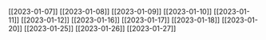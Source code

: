 [[2023-01-07]]
[[2023-01-08]]
[[2023-01-09]]
[[2023-01-10]]
[[2023-01-11]]
[[2023-01-12]]
[[2023-01-16]]
[[2023-01-17]]
[[2023-01-18]]
[[2023-01-20]]
[[2023-01-25]]
[[2023-01-26]]
[[2023-01-27]]






